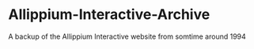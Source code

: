 # Allippium-Interactive-Archive
A backup of the Allippium Interactive website from somtime around 1994
